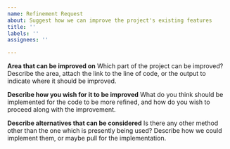 ```yaml
---
name: Refinement Request
about: Suggest how we can improve the project's existing features
title: ''
labels: ''
assignees: ''

---
```


**Area that can be improved on**
Which part of the project can be improved? Describe the area, attach the link to the line of code, or the output to indicate where it should be improved.

**Describe how you wish for it to be improved**
What do you think should be implemented for the code to be more refined, and how do you wish to proceed along with the improvement.

**Describe alternatives that can be considered**
Is there any other method other than the one which is presently being used? Describe how we could implement them, or maybe pull for the implementation.
